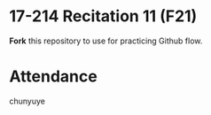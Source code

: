 17-214 Recitation 11 (F21)
==========================

**Fork** this repository to use for practicing Github flow.

Attendance
==========

chunyuye
